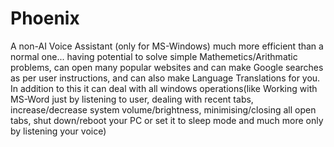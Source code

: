 # Phoenix
A non-AI Voice Assistant (only for MS-Windows) much more efficient than a normal one... having potential to solve simple Mathemetics/Arithmatic problems, can open many popular websites and can make Google searches as per user instructions, and can also make Language Translations for you. In addition to this it can deal with all windows operations(like Working with MS-Word just by listening to user, dealing with recent tabs, increase/decrease system volume/brightness, minimising/closing all open tabs, shut down/reboot your PC or set it to sleep mode and much more only by listening your voice)

